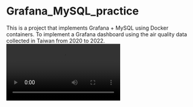 # Grafana_MySQL_practice
This is a project that implements Grafana + MySQL using Docker containers.
To implement a Grafana dashboard using the air quality data collected in Taiwan from 2020 to 2022.
![Air Quality Dashboard Demo](<air-quality-dashboard-demo.mp4>)